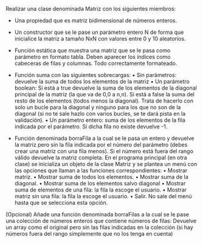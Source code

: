 Realizar una clase denominada Matriz con los siguientes miembros:
- Una propiedad que es matriz bidimensional de números enteros.
- Un constructor que se le pase un parámetro entero N de forma que
inicialice la matriz a tamaño NxN con valores entre 0 y 10 aleatorios.
- Función estática que muestra una matriz que se le pasa como parámetro
en formato tabla. Deben aparecer los índices como cabeceras de filas y
columnas. Todo correctamente formateado.
- Función suma con las siguientes sobrecargas:
▪ Sin parámetros: devuelve la suma de todos los elementos de la matriz
▪ Un parámetro boolean: Si está a true devuelve la suma de los
elementos de la diagonal principal de la matriz (la que va de 0,0 a
n,n). Si está a false la suma del resto de los elementos (todos menos
la diagonal).
Trata de hacerlo con solo un bucle para la diagonal y ninguno para los
que no son de la diagonal (si no te sale hazlo con varios bucles, se te
dará pista en la validación).
▪ Un parámetro entero: suma de los elementos de la fila indicada por el
parámetro. Si dicha fila no existe devuelve -1.

- Función denominada borraFila a la cual se le pasa un entero y devuelve la
matriz pero sin la fila indicada por el número del parámetro (debes crear una
matriz con una fila menos). Si el número está fuera del rango válido devuelve
la matriz completa.
En el programa principal (en otra clase) se inicializa un objeto de la clase Matriz y
se plantea un menú con las opciones que llaman a las funciones correspondientes:
• Mostrar matriz.
• Mostrar suma de todos los elementos.
• Mostrar suma de la diagonal.
• Mostrar suma de los elementos salvo diagonal
• Mostrar suma de elementos de una fila: la fila la escoge el usuario.
• Mostrar matriz sin una fila: la fila la escoge el usuario.
• Salir. No sale del menú hasta que se selecciona esta opción.


(Opcional) Añade una función denominada borraFilas a la cual se le pase una
colección de números enteros que contiene números de filas: Devuelve un array
como el original pero sin las filas indicadas en la colección (si hay números fuera
del rango simplemente que no los tenga en cuenta)